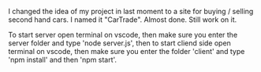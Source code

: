 I changed the idea of my project in last moment to a site for buying / selling second hand cars.
I named it "CarTrade". Almost done. Still work on it.

To start server open terminal on vscode, then make sure you enter the server folder and type 'node server.js', then to start cliend side open terminal on vscode, then make sure you enter the folder 'client' and type 'npm install' and then 'npm start'.



